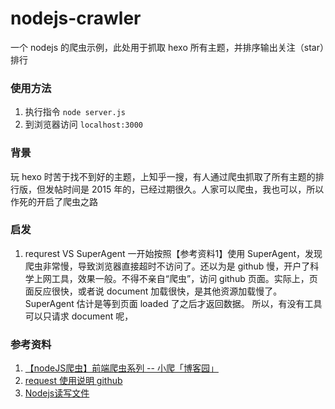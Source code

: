 # nodejs-crawler
一个 nodejs 的爬虫示例，此处用于抓取 hexo 所有主题，并排序输出关注（star）排行

### 使用方法
1. 执行指令 `node server.js`
2. 到浏览器访问 `localhost:3000`

### 背景
玩 hexo 时苦于找不到好的主题，上知乎一搜，有人通过爬虫抓取了所有主题的排行版，但发帖时间是 2015 年的，已经过期很久。人家可以爬虫，我也可以，所以作死的开启了爬虫之路

### 启发
1. requrest VS SuperAgent
一开始按照【参考资料1】使用 SuperAgent，发现爬虫非常慢，导致浏览器直接超时不访问了。还以为是 github 慢，开户了科学上网工具，效果一般。不得不亲自“爬虫”，访问 github 页面。实际上，页面反应很快，或者说 document 加载很快，是其他资源加载慢了。SuperAgent 估计是等到页面 loaded 了之后才返回数据。
所以，有没有工具可以只请求 document 呢，

### 参考资料
1. [【nodeJS爬虫】前端爬虫系列 -- 小爬「博客园」](http://www.cnblogs.com/coco1s/p/4954063.html)
2. [request 使用说明 github](https://github.com/request/request)
3. [Nodejs读写文件](http://www.cnblogs.com/lengyuhong/archive/2012/02/18/2265164.html)
